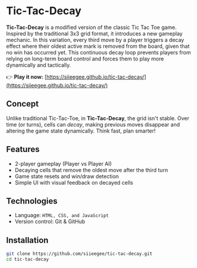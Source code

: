 # Tic-Tac-Decay

**Tic-Tac-Decay** is a modified version of the classic Tic Tac Toe game. Inspired by the traditional 3x3 grid format, it introduces a new gameplay mechanic. In this variation, every third move by a player triggers a decay effect where their oldest active mark is removed from the board, given that no win has occurred yet. This continuous decay loop prevents players from relying on long-term board control and forces them to play more dynamically and tactically.

👉 **Play it now:** [https://siieegee.github.io/tic-tac-decay/](https://siieegee.github.io/tic-tac-decay/)

## Concept

Unlike traditional Tic-Tac-Toe, in **Tic-Tac-Decay**, the grid isn't stable. Over time (or turns), cells can *decay*, making previous moves disappear and altering the game state dynamically. Think fast, plan smarter!

## Features

- 2-player gameplay (Player vs Player AI)
- Decaying cells that remove the oldest move after the third turn
- Game state resets and win/draw detection
- Simple UI with visual feedback on decayed cells

## Technologies

- Language: `HTML, CSS, and JavaScript`
- Version control: Git & GitHub

## Installation

```bash
git clone https://github.com/siieegee/tic-tac-decay.git
cd tic-tac-decay
